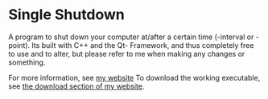 # Single Shutdown
A program to shut down your computer at/after a certain time (-interval or -point).
Its built with C++ and the Qt- Framework, and thus completely free to use and to alter, but please refer to me when making any changes or something.

For more information, see [my website](https://sunburst275.jimdofree.com/software/single-shutdown/)
To download the working executable, see [the download section of my website](https://sunburst275.jimdofree.com/software/single-shutdown/download/).
